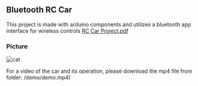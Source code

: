 ## Bluetooth RC Car
This project is made with arduino components and utilizes a bluetooth app interface for wireless controls
[RC Car Project.pdf](https://github.com/user-attachments/files/16132399/RC.Car.Project.pdf)
### Picture

![cat](doc/car.png)

For a video of the car and its operation, please download the mp4 file from folder: /demo/demo.mp4)
